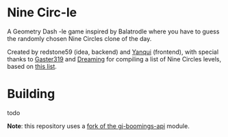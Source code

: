 # Nine Circ-le
A Geometry Dash -le game inspired by Balatrodle where you have to guess the randomly chosen Nine Circles clone of the day.

Created by redstone59 (idea, backend) and [Yanqui](https://github.com/yanqui-uxo) (frontend),
with special thanks to [Gaster319](https://twitter.com/gaster319) and [Dreaming](https://github.com/dreaming98) for compiling a list of Nine Circles levels, based on [this list](https://geometry-dash-fan.fandom.com/wiki/List_of_Nine_Circles_levels).

# Building

todo

**Note**: this repository uses a [fork of the gj-boomings-api](https://github.com/redstone59/gj-boomlings-api) module.

